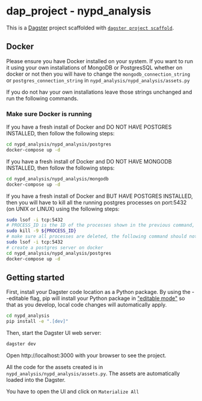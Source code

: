 # dap_project - nypd_analysis

This is a [Dagster](https://dagster.io/) project scaffolded with [`dagster project scaffold`](https://docs.dagster.io/getting-started/create-new-project).

## Docker

Please ensure you have Docker installed on your system. If you want to run it using your own installations of MongoDB or PostgresSQL whether on docker or not then you will have to change the `mongodb_connection_string` or `postgres_connection_string` in `nypd_analysis/nypd_analysis/assets.py`

If you do not hav your own installations leave those strings unchanged and run the following commands.

### Make sure Docker is running 
If you have a fresh install of Docker and DO NOT HAVE POSTGRES INSTALLED, then follow the following steps:
```bash
cd nypd_analysis/nypd_analysis/postgres
docker-compose up -d
```

If you have a fresh install of Docker and DO NOT HAVE MONGODB INSTALLED, then follow the following steps:
```bash
cd nypd_analysis/nypd_analysis/mongodb
docker-compose up -d
```

If you have a fresh install of Docker and BUT HAVE POSTGRES INSTALLED, then you will have to kill all the running postgres processes on port:5432 (on UNIX or LINUX) using the following steps:
```bash
sudo lsof -i tcp:5432
# PROCESS_ID is the ID of the processes shown in the previous command, if there are no processes running, skip the next two commands
sudo kill -9 ${PROCESS_ID}
# make sure all processes are deleted, the following command should not return anything
sudo lsof -i tcp:5432
# create a postgres server on docker
cd nypd_analysis/nypd_analysis/postgres
docker-compose up -d
```

## Getting started

First, install your Dagster code location as a Python package. By using the --editable flag, pip will install your Python package in ["editable mode"](https://pip.pypa.io/en/latest/topics/local-project-installs/#editable-installs) so that as you develop, local code changes will automatically apply.

```bash
cd nypd_analysis
pip install -e ".[dev]"
```

Then, start the Dagster UI web server:

```bash
dagster dev
```

Open http://localhost:3000 with your browser to see the project.

All the code for the assets created is in `nypd_analysis/nypd_analysis/assets.py`. The assets are automatically loaded into the Dagster.

You have to open the UI and click on `Materialize All`

